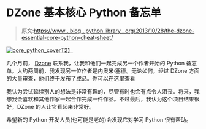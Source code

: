 # DZone 基本核心 Python 备忘单

> 原文:[https://www . blog . python library . org/2013/10/28/the-dzone-essential-core-python-cheat-sheet/](https://www.blog.pythonlibrary.org/2013/10/28/the-dzone-essential-core-python-cheat-sheet/)

[![core_python_cover](../Images/9d8eb4ccc561b9b2605880126b1d0381.png)T2】](http://refcardz.dzone.com/refcardz/core-python)

几个月前， [Dzone](http://www.dzone.com/links/index.html) 联系我，让我和他们一起完成另一个作者开始的 Python 备忘单。大约两周前，我发现另一位作者是内奥米·塞德。无论如何，经过 DZone 方面的大量审查，他们终于发布了成品。你可以在这里查看

我认为尝试延续别人的想法是非常有趣的，尽管有时也会有点令人沮丧。将来，我想我会喜欢和其他作家一起合作完成一件作品。不过最后，我认为这个项目结果很好，DZone 的人让它看起来非常好。

希望新的 Python 开发人员(也可能是老的)会发现它对学习 Python 很有帮助。